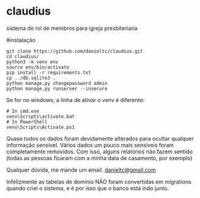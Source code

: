 # claudius
sistema de rol de membros para igreja presbiteriana

#instalação

```
git clone https://github.com/danieltc/claudius.git
cd claudius/
python3 -m venv env
source env/bin/activate
pip install -r requirements.txt 
cp ../db.sqlite3 .
python manage.py changepassword admin
python manage.py runserver --insecure
```

Se for no windows, a linha de ativar o venv é diferente:
```
# In cmd.exe
venv\Scripts\activate.bat
# In PowerShell
venv\Scripts\Activate.ps1
```

Quase todos os dados foram devidamente alterados para ocultar qualquer informação sensível. 
Vários dados um pouco mais sensíveis foram completamente removidos. 
Com isso, alguns relatórios não fazem sentido (todas as pessoas ficaram com a minha data de casamento, por exemplo)

Qualquer dúvida, me mande um email. danieltc@gmail.com

Infelizmente as tabelas de domínio NÃO foram convertidas em migrations quando criei o sistema, e é por isso que o banco está indo junto.
